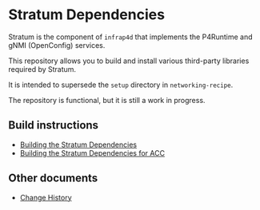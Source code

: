 # Stratum Dependencies

Stratum is the component of `infrap4d` that implements the P4Runtime and gNMI
(OpenConfig) services.

This repository allows you to build and install various third-party libraries
required by Stratum.

It is intended to supersede the `setup` directory in `networking-recipe`.

The repository is functional, but it is still a work in progress.

## Build instructions

- [Building the Stratum Dependencies](/docs/building-stratum-deps.md)
- [Building the Stratum Dependencies for ACC](/docs/building-acc-stratum-deps.md)

## Other documents

- [Change History](docs/change_history.md)
